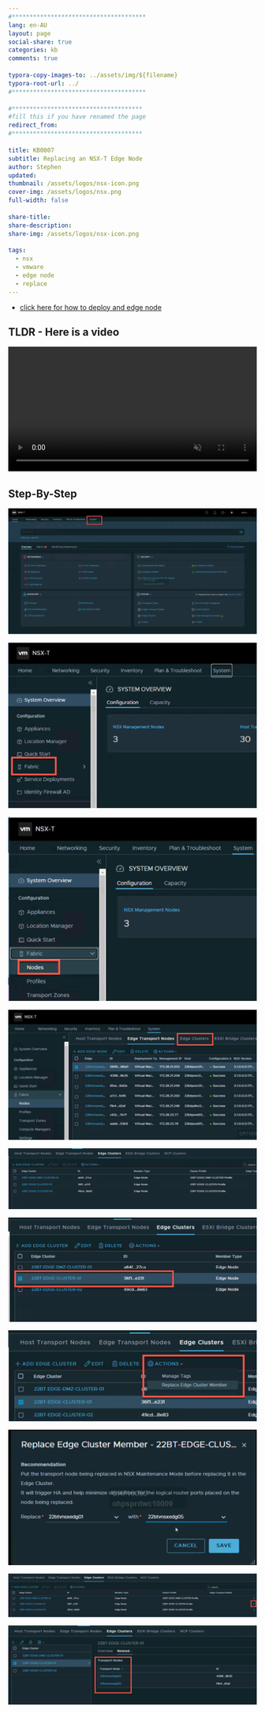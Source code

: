 ```yaml
---
#**************************************
lang: en-AU
layout: page
social-share: true
categories: kb
comments: true

typora-copy-images-to: ../assets/img/${filename}
typora-root-url: ../
#**************************************

#*************************************
#fill this if you have renamed the page
redirect_from:
#*************************************

title: KB0007
subtitle: Replacing an NSX-T Edge Node
author: Stephen
updated:
thumbnail: /assets/logos/nsx-icon.png
cover-img: /assets/logos/nsx.png
full-width: false

share-title:
share-description: 
share-img: /assets/logos/nsx-icon.png

tags:
  - nsx
  - vmware
  - edge node
  - replace
---
```


* [click here for how to deploy and edge node](kb0007) 

## TLDR - Here is a video

<div class="container">
  <div class="video">
    <video controls width=100% preload="auto" muted loop>
      <source src="/assets/vid/kb0007.webm" type="video/webm">
      Your browser does not support the video tag.
    </video>
  </div>

## Step-By-Step

![image-20231013001103267](/assets/img/kb0007/image-20231013001103267.png)

![image-20231013001111097](/assets/img/kb0007/image-20231013001111097.png)

![image-20230906223240360](/assets/img/kb0007/image-20230906223240360.png)

![image-20230906230938199](/assets/img/kb0007/image-20230906230938199.png)

![image-20230906231046796](/assets/img/kb0007/image-20230906231046796.png)

![image-20230906231128093](/assets/img/kb0007/image-20230906231128093.png)

![image-20230906231159356](/assets/img/kb0007/image-20230906231159356.png)

![image-20230906231233722](/assets/img/kb0007/image-20230906231233722.png)

![image-20230906233142817](/assets/img/kb0007/image-20230906233142817.png)

![image-20230906233217780](/assets/img/kb0007/image-20230906233217780.png)

